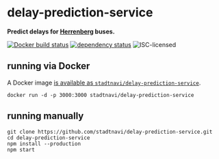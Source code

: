 # delay-prediction-service

**Predict delays for [Herrenberg](https://en.wikipedia.org/wiki/Herrenberg) buses.**

[![Docker build status](https://img.shields.io/docker/build/stadtnavi/delay-prediction-service.svg)](https://hub.docker.com/r/stadtnavi/delay-prediction-service/)
[![dependency status](https://img.shields.io/david/stadtnavi/delay-prediction-service.svg)](https://david-dm.org/stadtnavi/delay-prediction-service)
![ISC-licensed](https://img.shields.io/github/license/stadtnavi/delay-prediction-service.svg)


## running via Docker

A Docker image [is available as `stadtnavi/delay-prediction-service`](https://hub.docker.com/r/stadtnavi/delay-prediction-service).

```shell
docker run -d -p 3000:3000 stadtnavi/delay-prediction-service
```


## running manually

```shell
git clone https://github.com/stadtnavi/delay-prediction-service.git
cd delay-prediction-service
npm install --production
npm start
```
